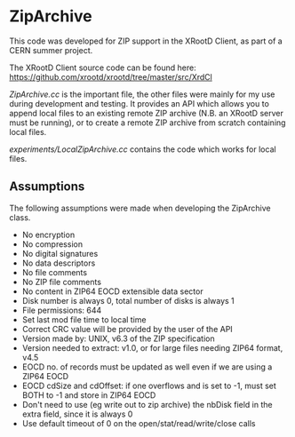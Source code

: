 # ZipArchive

This code was developed for ZIP support in the XRootD Client, as part of a CERN summer project. 

The XRootD Client source code can be found here: https://github.com/xrootd/xrootd/tree/master/src/XrdCl

*ZipArchive.cc* is the important file, the other files were mainly for my use during development and testing. It provides an API which allows you to append local files to an existing remote ZIP archive (N.B. an XRootD server must be running), or to create a remote ZIP archive from scratch containing local files.

*experiments/LocalZipArchive.cc* contains the code which works for local files.

## Assumptions

The following assumptions were made when developing the ZipArchive class.

- No encryption 
- No compression 
- No digital signatures 
- No data descriptors 
- No file comments 
- No ZIP file comments 
- No content in ZIP64 EOCD extensible data sector 
- Disk number is always 0, total number of disks is always 1 
- File permissions: 644 
- Set last mod file time to local time 
- Correct CRC value will be provided by the user of the API 
- Version made by: UNIX, v6.3 of the ZIP specification 
- Version needed to extract: v1.0, or for large files needing ZIP64 format, v4.5 
- EOCD no. of records must be updated as well even if we are using a ZIP64 EOCD
- EOCD cdSize and cdOffset: if one overflows and is set to -1, must set BOTH to -1 and store in ZIP64 EOCD
- Don't need to use (eg write out to zip archive) the nbDisk field in the extra field, since it is always 0
- Use default timeout of 0 on the open/stat/read/write/close calls
